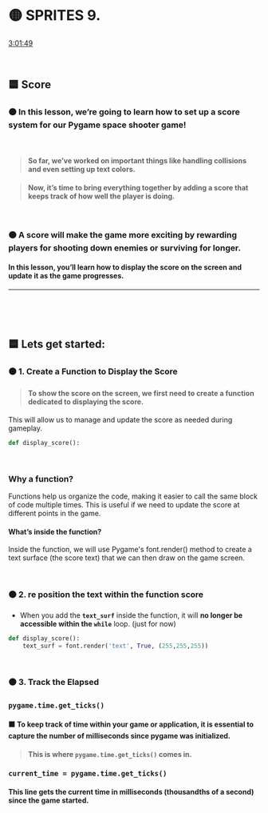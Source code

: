 
# 🟡 SPRITES 9.





[3:01:49](https://youtu.be/8OMghdHP-zs?si=CX6sc2Zze0JsHHXn&t=10909)

<br>

## 🟦 Score

### 🟠 In this lesson, we’re going to learn how to set up a score system for our Pygame space shooter game!

<br>

> #### So far, we’ve worked on important things like handling collisions and even setting up text colors.

> #### Now, it’s time to bring everything together by adding a score that keeps track of how well the player is doing.

<br>

### 🟠 A score will make the game more exciting by rewarding players for shooting down enemies or surviving for longer.

#### In this lesson, you’ll learn how to display the score on the screen and update it as the game progresses.

---

<br>
<br>
<br>

##  🟦 Lets get started:

### 🟤 1. Create a Function to Display the Score

> #### To show the score on the screen, we first need to create a function dedicated to displaying the score.

This will allow us to manage and update the score as needed during gameplay.

```python
def display_score():
```
<br>

### Why a function?

Functions help us organize the code, making it easier to call the same block of code multiple times. This is useful if we need to update the score at different points in the game.

#### What’s inside the function?
Inside the function, we will use Pygame's font.render() method to create a text surface (the score text) that we can then draw on the game screen.

<br>

### 🟤 2. re position the text within the function score

- When you add the **`text_surf`** inside the function, it will **no longer be accessible within the `while`** loop. (just for now)
```python
def display_score():
    text_surf = font.render('text', True, (255,255,255))


```

<br>

### 🟤 3. Track the Elapsed

### `pygame.time.get_ticks()`



#### 🟧 To keep track of time within your game or application, it is essential to capture the number of milliseconds since pygame was initialized.

> ####  This is where `pygame.time.get_ticks()` comes in.

### `current_time = pygame.time.get_ticks()`

#### This line gets the current time in milliseconds (thousandths of a second) since the game started.